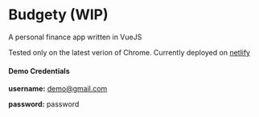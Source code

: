 # Budgety (WIP)

A personal finance app written in VueJS

Tested only on the latest verion of Chrome. Currently deployed on [netlify](https://wonderful-hodgkin-3ba881.netlify.app/)

#### Demo Credentials

**username:** demo@gmail.com

**password:** password
